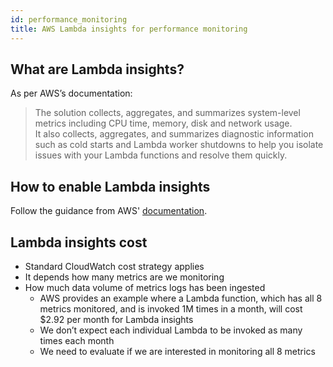 ```yaml
---
id: performance_monitoring
title: AWS Lambda insights for performance monitoring
---
```


## What are Lambda insights?

As per AWS’s documentation:

> The solution collects, aggregates, and summarizes system-level metrics including CPU time, memory, disk and network usage. <br/>It also collects, aggregates, and summarizes diagnostic information such as cold starts and Lambda worker shutdowns to help you isolate issues with your Lambda functions and resolve them quickly.

## How to enable Lambda insights

Follow the guidance from AWS' [documentation](https://docs.aws.amazon.com/lambda/latest/dg/monitoring-insights.html).


## Lambda insights cost

- Standard CloudWatch cost strategy applies
- It depends how many metrics are we monitoring
-  How much data volume of metrics logs has been ingested
    * AWS provides an example where a Lambda function, which has all 8 metrics monitored, and is invoked 1M times in a month, will cost $2.92 per month for Lambda insights
    * We don’t expect each individual Lambda to be invoked as many times each month
    * We need to evaluate if we are interested in monitoring all 8 metrics